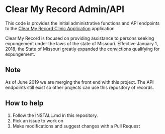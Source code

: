 # Clear My Record Admin/API

This code is provides the initial administrative functions and API endpoints to the 
[Clear My Record Clinic Application](https://github.com/codeforkansascity/cmr-clinic) application

Clear My Record is focused on providing assistance to persons seeking expungement under the laws of the state of Missouri. Effective January 1, 2018, the State of Missouri greatly expanded the convictions qualifying for expungement. 

## Note

As of June 2019 we are merging the front end with this project.  The API endpoints still exist so other projects
can use this repository of records.


## How to help

1. Follow the INSTALL.md in this repository.
2. Pick an issue to work on
3. Make modifications and suggest changes with a Pull Request



